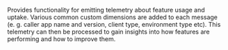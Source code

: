 Provides functionality for emitting telemetry about feature usage and uptake.
Various common custom dimensions are added to each message (e. g. caller app name and version, client type, environment type etc). This telemetry can then be processed to gain insights into how features are performing and how to improve them.
